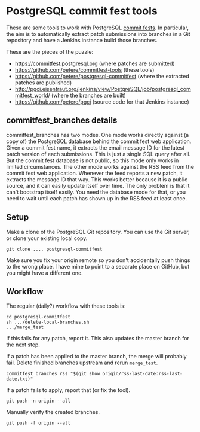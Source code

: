 # PostgreSQL commit fest tools

These are some tools to work with PostgreSQL [commit fests](https://commitfest.postgresql.org/).  In particular, the aim is to automatically extract patch submissions into branches in a Git repository and have a Jenkins instance build those branches.

These are the pieces of the puzzle:

- https://commitfest.postgresql.org (where patches are submitted)
- https://github.com/petere/commitfest-tools (these tools)
- https://github.com/petere/postgresql-commitfest (where the extracted patches are published)
- http://pgci.eisentraut.org/jenkins/view/PostgreSQL/job/postgresql_commitfest_world/ (where the branches are built)
- https://github.com/petere/pgci (source code for that Jenkins instance)

## commitfest_branches details

commitfest_branches has two modes.  One mode works directly against (a copy of) the PostgreSQL database behind the commit fest web application.  Given a commit fest name, it extracts the email message ID for the latest patch version of each submissions.  This is just a single SQL query after all.  But the commit fest database is not public, so this mode only works in limited circumstances.  The other mode works against the RSS feed from the commit fest web application.  Whenever the feed reports a new patch, it extracts the message ID that way.  This works better because it is a public source, and it can easily update itself over time.  The only problem is that it can't bootstrap itself easily.  You need the database mode for that, or you need to wait until each patch has shown up in the RSS feed at least once.

## Setup

Make a clone of the PostgreSQL Git repository.  You can use the Git server, or clone your existing local copy.

    git clone .... postgresql-commitfest

Make sure you fix your origin remote so you don't accidentally push things to the wrong place.  I have mine to point to a separate place on GitHub, but you might have a different one.

## Workflow

The regular (daily?) workflow with these tools is:

    cd postgresql-commitfest
    sh .../delete-local-branches.sh
    .../merge_test

If this fails for any patch, report it.  This also updates the master branch for the next step.

If a patch has been applied to the master branch, the merge will probably fail.  Delete finished branches upstream and rerun `merge_test`.

    commitfest_branches rss "$(git show origin/rss-last-date:rss-last-date.txt)"

If a patch fails to apply, report that (or fix the tool).

    git push -n origin --all

Manually verify the created branches.

    git push -f origin --all
